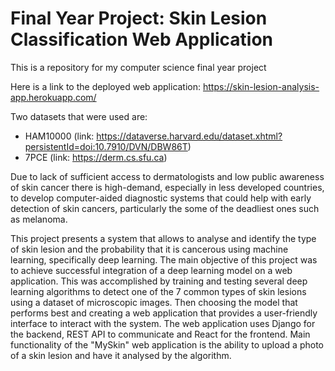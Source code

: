 # Final Year Project: Skin Lesion Classification Web Application
This is a repository for my computer science final year project

Here is a link to the deployed web application: https://skin-lesion-analysis-app.herokuapp.com/

Two datasets that were used are:
- HAM10000 (link: https://dataverse.harvard.edu/dataset.xhtml?persistentId=doi:10.7910/DVN/DBW86T)
- 7PCE (link: https://derm.cs.sfu.ca)

Due to lack of sufficient access to dermatologists and low public awareness of skin cancer there is high-demand, especially in less developed countries, to develop computer-aided diagnostic systems that could help with early detection of skin cancers, particularly the some of the deadliest ones such as melanoma. 

This project presents a system that allows to analyse and identify the type of skin lesion and the probability that it is cancerous using machine learning, specifically deep learning. The main objective of this project was to achieve successful integration of a deep learning model on a web application. This was accomplished by training and testing several deep learning algorithms to detect one of the 7 common types of skin lesions using a dataset of microscopic images. Then choosing the model that performs best and creating a web application that provides a user-friendly interface to interact with the system. The web application uses Django for the backend, REST API to communicate and React for the frontend. Main functionality of the "MySkin" web application is the ability to upload a photo of a skin lesion and have it analysed by the algorithm.

